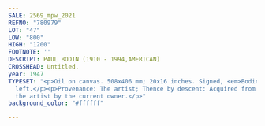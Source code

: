 ```yaml
---
SALE: 2569_mpw_2021
REFNO: "780979"
LOT: "47"
LOW: "800"
HIGH: "1200"
FOOTNOTE: ''
DESCRIPT: PAUL BODIN (1910 - 1994,AMERICAN)
CROSSHEAD: Untitled.
year: 1947
TYPESET: "<p>Oil on canvas. 508x406 mm; 20x16 inches. Signed, <em>Bodin,</em> lower
  left.</p><p>Provenance: The artist; Thence by descent: Acquired from the son of
  the artist by the current owner.</p>"
background_color: "#ffffff"

---
```

